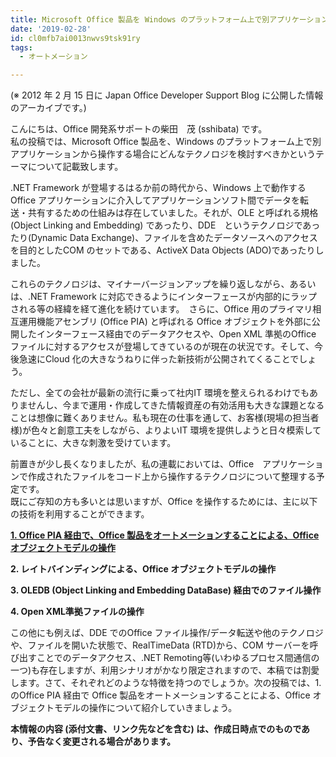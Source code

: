 ```yaml
---
title: Microsoft Office 製品を Windows のプラットフォーム上で別アプリケーションから操作する場合のテクノロジについて
date: '2019-02-28'
id: cl0mfb7ai0013nwvs9tsk91ry
tags:
  - オートメーション

---
```


(※ 2012 年 2 月 15 日に Japan Office Developer Support Blog に公開した情報のアーカイブです。)

こんにちは、Office 開発系サポートの柴田　茂 (sshibata) です。  
私の投稿では、Microsoft Office 製品を、Windows のプラットフォーム上で別アプリケーションから操作する場合にどんなテクノロジを検討すべきかというテーマについて記載致します。

.NET Framework が登場するはるか前の時代から、Windows 上で動作するOffice アプリケーションに介入してアプリケーションソフト間でデータを転送・共有するための仕組みは存在していました。それが、OLE と呼ばれる規格(Object Linking and Embedding) であったり、DDE　というテクノロジであったり(Dynamic Data Exchange)、ファイルを含めたデータソースへのアクセスを目的としたCOM のセットである、ActiveX Data Objects (ADO)であったりしました。

これらのテクノロジは、マイナーバージョンアップを繰り返しながら、あるいは、.NET Framework に対応できるようにインターフェースが内部的にラップされる等の経緯を経て進化を続けています。　さらに、Office 用のプライマリ相互運用機能アセンブリ (Office PIA) と呼ばれる Office オブジェクトを外部に公開したインターフェース経由でのデータアクセスや、Open XML 準拠のOffice ファイルに対するアクセスが登場してきているのが現在の状況です。そして、今後急速にCloud 化の大きなうねりに伴った新技術が公開されてくることでしょう。

ただし、全ての会社が最新の流行に乗って社内IT 環境を整えられるわけでもありませんし、今まで運用・作成してきた情報資産の有効活用も大きな課題となることは想像に難くありません。私も現在の仕事を通して、お客様(現場の担当者様)が色々と創意工夫をしながら、よりよいIT 環境を提供しようと日々模索していることに、大きな刺激を受けています。

前置きが少し長くなりましたが、私の連載においては、Office　アプリケーションで作成されたファイルをコード上から操作するテクノロジについて整理する予定です。  
既にご存知の方も多いとは思いますが、Office を操作するためには、主に以下の技術を利用することができます。

 **[1\. Office PIA 経由で、Office 製品をオートメーションすることによる、Office オブジェクトモデルの操作](https://officesupportjp.github.io/blog/1.%20Office%20PIA%20%E7%B5%8C%E7%94%B1%E3%81%A7%20Office%20%E8%A3%BD%E5%93%81%E3%82%92%E3%82%AA%E3%83%BC%E3%83%88%E3%83%A1%E3%83%BC%E3%82%B7%E3%83%A7%E3%83%B3%E3%81%99%E3%82%8B%E3%81%93%E3%81%A8%E3%81%AB%E3%82%88%E3%82%8B%E3%80%81Office%20%E3%82%AA%E3%83%96%E3%82%B8%E3%82%A7%E3%82%AF%E3%83%88%E3%83%A2%E3%83%87%E3%83%AB%E3%81%AE%E6%93%8D%E4%BD%9C/)**

 **2\. レイトバインディングによる、Office オブジェクトモデルの操作**

 **3\. OLEDB (Object Linking and Embedding DataBase) 経由でのファイル操作**

 **4\. Open XML準拠ファイルの操作**

この他にも例えば、DDE でのOffice ファイル操作/データ転送や他のテクノロジや、ファイルを開いた状態で、RealTimeData (RTD)から、COM サーバーを呼び出すことでのデータアクセス、.NET Remoting等(いわゆるプロセス間通信の一つ)も存在しますが、利用シナリオがかなり限定されますので、本稿では割愛します。さて、それぞれどのような特徴を持つのでしょうか。次の投稿では、1.　のOffice PIA 経由で Office 製品をオートメーションすることによる、Office オブジェクトモデルの操作について紹介していきましょう。

  
  
**本情報の内容 (添付文書、リンク先などを含む) は、作成日時点でのものであり、予告なく変更される場合があります。**